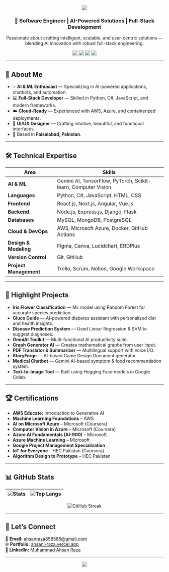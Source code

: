 <!-- HEADER -->
<div align="center">
  <img src="https://capsule-render.vercel.app/api?type=waving&color=gradient&height=180&section=header&text=Muhammad%20Ahsan%20Raza&fontSize=40&fontAlignY=35&animation=fadeIn" />
  
  <h3>🚀 Software Engineer | AI-Powered Solutions | Full-Stack Development</h3>
  <p>
    Passionate about crafting intelligent, scalable, and user-centric solutions —  
    blending AI innovation with robust full-stack engineering.
  </p>

  <!-- CONNECT -->
  <p>
    <a href="mailto:ahsanraza858585@gmail.com"><img src="https://img.shields.io/badge/Email-D14836?style=for-the-badge&logo=gmail&logoColor=white" /></a>
    <a href="https://linkedin.com/in/muhammad-ahsan-raza"><img src="https://img.shields.io/badge/LinkedIn-0077B5?style=for-the-badge&logo=linkedin&logoColor=white" /></a>
    <a href="https://ahsani-raza.vercel.app/"><img src="https://img.shields.io/badge/Portfolio-FF7139?style=for-the-badge&logo=firefox&logoColor=white" /></a>
    <a href="https://github.com/Ahsaniss"><img src="https://img.shields.io/badge/GitHub-000000?style=for-the-badge&logo=github&logoColor=white" /></a>
  </p>
</div>

---

## 🎯 About Me
- 💡 **AI & ML Enthusiast** — Specializing in AI-powered applications, chatbots, and automation.
- 💻 **Full-Stack Developer** — Skilled in Python, C#, JavaScript, and modern frameworks.
- ☁️ **Cloud-Ready** — Experienced with AWS, Azure, and containerized deployments.
- 🎨 **UI/UX Designer** — Crafting intuitive, beautiful, and functional interfaces.
- 📍 Based in **Faisalabad, Pakistan**.

---

## 🛠️ Technical Expertise
| Area | Skills |
|------|--------|
| **AI & ML** | Gemini AI, TensorFlow, PyTorch, Scikit-learn, Computer Vision |
| **Languages** | Python, C#, JavaScript, HTML, CSS |
| **Frontend** | React.js, Next.js, Angular, Vue.js |
| **Backend** | Node.js, Express.js, Django, Flask |
| **Databases** | MySQL, MongoDB, PostgreSQL |
| **Cloud & DevOps** | AWS, Microsoft Azure, Docker, GitHub Actions |
| **Design & Modeling** | Figma, Canva, Lucidchart, ERDPlus |
| **Version Control** | Git, GitHub |
| **Project Management** | Trello, Scrum, Notion, Google Workspace |

---

## 🚀 Highlight Projects
- **Iris Flower Classification** — ML model using Random Forest for accurate species prediction.
- **Gluco Guide** — AI-powered diabetes assistant with personalized diet and health insights.
- **Disease Prediction System** — Used Linear Regression & SVM to suggest diagnoses.
- **OmniAI Toolkit** — Multi-functional AI productivity suite.
- **Graph Generator AI** — Creates mathematical graphs from user input.
- **PDF Translator & Summarizer** — Multilingual support with voice I/O.
- **StoryForge** — AI-based Game Design Document generator.
- **Medical Chatbot** — Gemini AI-based symptom & food recommendation system.
- **Text-to-Image Tool** — Built using Hugging Face models in Google Colab.

---

## 🏆 Certifications
- **AWS Educate:** Introduction to Generative AI  
- **Machine Learning Foundations** – AWS  
- **AI on Microsoft Azure** – Microsoft (Coursera)  
- **Computer Vision in Azure** – Microsoft (Coursera)  
- **Azure AI Fundamentals (AI-900)** – Microsoft  
- **Azure Machine Learning** – Microsoft  
- **Google Project Management Specialization**  
- **IoT for Everyone** – HEC Pakistan (Coursera)  
- **Algorithm Design to Prototype** – HEC Pakistan  

---

## 📊 GitHub Stats
<div align="center">

| ![Stats](https://github-readme-stats.vercel.app/api?username=Ahsaniss&show_icons=true&theme=radical) | ![Top Langs](https://github-readme-stats.vercel.app/api/top-langs/?username=Ahsaniss&layout=compact&theme=radical) |
|---|---|

![GitHub Streak](https://github-readme-streak-stats.herokuapp.com/?user=Ahsaniss&theme=radical)

</div>

---

## 🌟 Let’s Connect
📧 **Email:** [ahsanraza858585@gmail.com](mailto:ahsanraza858585@gmail.com)  
🌐 **Portfolio:** [ahsani-raza.vercel.app](https://ahsani-raza.vercel.app/)  
💼 **LinkedIn:** [Muhammad Ahsan Raza](https://linkedin.com/in/muhammad-ahsan-raza)  

---

<div align="center">
  <img src="https://capsule-render.vercel.app/api?type=waving&color=gradient&height=100&section=footer" />
</div>
